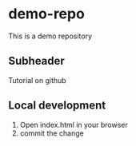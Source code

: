 # demo-repo

This is a demo repository

## Subheader

Tutorial on github

## Local development

1. Open index.html in your browser
2. commit the change